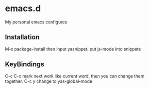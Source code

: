 emacs.d
=======

My personal emacs configures

Installation
------------

M-x package-install then input yasnippet.
put js-mode into snippets

KeyBindings
-----------

C-c C-c  mark next work like current word, then you can change them together.
C-c y    change to yas-global-mode